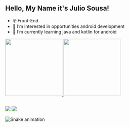 ## Hello, My Name it's Julio Sousa! 

- 🤓 Front-End
- 🧐 I’m interested in opportunities android development
- 🌱 I’m currently learning java and kotlin for android

<div>
  <a href="https;/github.com/juliocsanchez">
  <img height="180em" src="https://github-readme-stats.vercel.app/api?username=juliocsanchez&show_icons=true&theme=dark&include_all_commits-true&count_private-true"/>
    <img height="180em" src="https://github-readme-stats.vercel.app/api/top-langs/?username=juliocsanchez&layout=compact&langs_count=16&theme=dark"/>
</div>

  ## 
  
  <div>
  <a href="https://www.linkedin.com/in/julio-sousa-5aa0a0229/" target="_blank"><img src="https://img.shields.io/badge/-LinkedIn-%23007B5?style=for-the-badge&logo=linkedin&logoColor=white" target="_blank"></a>
    <a href="mailto:juliocspfc@gmail.com"><img src="https://img.shields.io/badge/-Gmail-%23333?style=for-the-badge&logo=gmail&logoColor=white" target="_blank"></a>
    
![Snake animation](https://github.com/juliocsanchez/juliocsanchez/blob/output/github-contribution-grid-snake.svg)
    
    
    
   
  </div>
  
  
  
<!---
juliocsanchez/juliocsanchez is a ✨ special ✨ repository because its `README.md` (this file) appears on your GitHub profile.
You can click the Preview link to take a look at your changes.
--->
